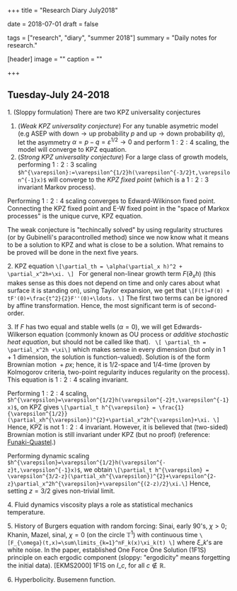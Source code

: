 +++
title = "Research Diary July2018"

date = 2018-07-01
draft = false

tags = ["research", "diary", "summer 2018"]
summary = "Daily notes for research."

[header]
image = ""
caption = ""

+++

## Tuesday-July 24-2018
1\. (Sloppy formulation) There are two KPZ universality conjectures  

1. (_Weak KPZ universality conjecture_) For any tunable asymetric model (e.g ASEP with $\text{down}\to\text{up}$ probability $p$ and $\text{up}\to\text{down}$ probability $q$), let the asymmetry $\alpha=p-q=\varepsilon^{1/2}\to 0$ and perform $1:2:4$ scaling, the model will converge to KPZ equation.
2. (_Strong KPZ universality conjecture_) For a large class of growth models, performing $1:2:3$ scaling `$h^{\varepsilon}:=\varepsilon^{1/2}h(\varepsilon^{-3/2}t,\varepsilon^{-1}x)$` will converge to the _KPZ fixed point_ (which is a $1:2:3$ invariant Markov process). 

Performing $1:2:4$ scaling converges to Edward-Wilkinson fixed point. Connecting the KPZ fixed point and E-W fixed point in the "space of Markox processes" is the unique curve, KPZ equation.  

The weak conjecture is "techincally solved" by using regularity structures (or by Gubinelli's paracontrolled method) since we now know what it means to be a solution to KPZ and what is close to be a solution. What remains to be proved will be done in the next five years.  

2\. KPZ equation
`\[\partial_th = \alpha(\partial_x h)^2 + \partial_x^2h+\xi. \] `
For general non-linear growth term $F(\partial_xh)$ (this makes sense as this does not depend on time and only cares about what surface it is standing on), using Taylor expansion, we get that
`\[F(t)=F(0) + tF'(0)+\frac{t^2}{2}F''(0)+\ldots. \]`
The first two terms can be ignored by affine transformation. Hence, the most significant term is of second-order.  

3\. If $F$ has two equal and stable wells ($\alpha=0$), we will get Edwards-Wilkerson equation (commonly known as OU process or _additive stochastic heat equation_, but should not be called like that). 
` \[ \partial_th = \partial_x^2h +\xi\]`
which makes sense in every dimension (but only in $1+1$ dimension, the solution is function-valued). Solution is of the form $\text{Brownian motion }+px$; hence, it is $1/2$-space and $1/4$-time (proven by Kolmogorov criteria, two-point regularity induces regularity on the process). This equation is $1:2:4$ scaling invariant.  

Performing $1:2:4$ scaling, `$h^{\varepsilon}=\varepsilon^{1/2}h(\varepsilon^{-2}t,\varepsilon^{-1}x)$`, on KPZ gives 
`\[\partial_t h^{\varepsilon} = \frac{1}{\varepsilon^{1/2}}(\partial_xh^{\varepsilon})^{2}+\partial_x^2h^{\varepsilon}+\xi. \]`
Hence, KPZ is not $1:2:4$ invariant. However, it is believed that (two-sided) Brownian motion is still invariant under KPZ (but no proof) (reference: [Funaki-Quastel](https://arxiv.org/pdf/1407.7310.pdf).) 

Performing dynamic scaling `$h^{\varepsilon}=\varepsilon^{1/2}h(\varepsilon^{-z}t,\varepsilon^{-1}x)$`, we obtain
`\[\partial_t h^{\varepsilon} = \varepsilon^{3/2-z}(\partial_xh^{\varepsilon})^{2}+\varepsilon^{2-z}\partial_x^2h^{\varepsilon}+\varepsilon^{(2-z)/2}\xi.\]`
Hence, setting $z=3/2$ gives non-trivial limit.  

4\. Fluid dynamics viscosity plays a role as statistical mechanics temperature.  

5\. History of Burgers equation with random forcing: Sinai, early 90's, $\chi>0$; Khanin, Mazel, sinal, $\chi=0$ (on the circle $\mathbb T^1$) with continuous time
`\[F_{\omega}(t,x)=\sum\limits_{k=1}^nF_k(x)\xi_k(t) \]`
where $\xi\_k$'s are white noise. In the paper, established One Force One Solution (1F1S) principle on each ergodic component (sloppy: "ergodicity" means forgetting the initial data). [EKMS2000] 1F1S on $I\_c$, for all $c\notin \mathbb R$.  

6\. Hyperbolicity. Busemenn function.